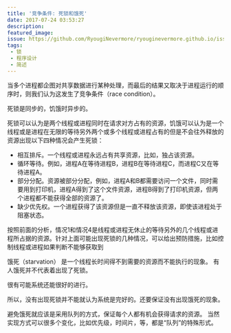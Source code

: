 ```yaml
---
title: '竞争条件: 死锁和饿死'
date: 2017-07-24 03:53:27
description:
featured_image:
issue: https://github.com/RyougiNevermore/ryouginevermore.github.io/issues/10
tags:
 - 锁
 - 程序设计
 - 简述
---
```


当多个进程都企图对共享数据进行某种处理，而最后的结果又取决于进程运行的顺序时，则我们认为这发生了竞争条件（race condition）。

死锁是同步的，饥饿时异步的。

死锁可以认为是两个线程或进程同时在请求对方占有的资源，饥饿可以认为是一个线程或是进程在无限的等待另外两个或多个线程或进程占有的但是不会往外释放的资源出现以下四种情况会产生死锁：

- 相互排斥。一个线程或进程永远占有共享资源，比如，独占该资源。
- 循环等待。例如，进程A在等待进程B，进程B在等待进程C，而进程C又在等待进程A。
- 部分分配。资源被部分分配，例如，进程A和B都需要访问一个文件，同时需要用到打印机，进程A得到了这个文件资源，进程B得到了打印机资源，但两个进程都不能获得全部的资源了。
- 缺少优先权。一个进程获得了该资源但是一直不释放该资源，即使该进程处于阻塞状态。

按照前面的分析，情况1和情况4是线程或进程无休止的等待另外的几个线程或进程所占据的资源。针对上面可能出现死锁的几种情况，可以给出预防措施，比如控制线程或进程如果判断不能够获取到

饿死（starvation） 是一个线程长时间得不到需要的资源而不能执行的现象。 有人饿死并不代表着出现了死锁。

很有可能系统还能很好的进行。

所以，没有出现死锁并不能就认为系统是完好的。还要保证没有出现饿死的现象。

避免饿死就应该是采用队列的方式，保证每个人都有机会获得请求的资源。 当然实现方式可以很多个变化，比如优先级，时间片，等，都是“队列”的特殊形式。
